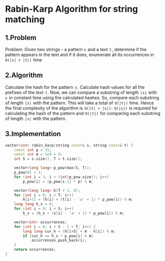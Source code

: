 # Rabin-Karp Algorithm for string matching
## 1.Problem 
Problem: Given two strings - a pattern `s`  and a text  `t` , determine if the pattern appears in the text and if it does, enumerate all its occurrences in  `O(|s| + |t|)`  time

## 2.Algorithm
Calculate the hash for the pattern  `s` . Calculate hash values for all the prefixes of the text  `t` . Now, we can compare a substring of length  `|s|`  with  `s`  in constant time using the calculated hashes. So, compare each substring of length  `|s|`  with the pattern. This will take a total of  `O(|t|)`  time.
Hence the final complexity of the algorithm is  `O(|t| + |s|)` :  `O(|s|)`  is required for calculating the hash of the pattern and  `O(|t|)`  for comparing each substring of length  `|s|`  with the pattern.

## 3.Implementation
```cpp
vector<int> rabin_karp(string const& s, string const& t) {
    const int p = 31; 
    const int m = 1e9 + 9;
    int S = s.size(), T = t.size();

    vector<long long> p_pow(max(S, T)); 
    p_pow[0] = 1; 
    for (int i = 1; i < (int)p_pow.size(); i++) 
        p_pow[i] = (p_pow[i-1] * p) % m;

    vector<long long> h(T + 1, 0); 
    for (int i = 0; i < T; i++)
        h[i+1] = (h[i] + (t[i] - 'a' + 1) * p_pow[i]) % m; 
    long long h_s = 0; 
    for (int i = 0; i < S; i++) 
        h_s = (h_s + (s[i] - 'a' + 1) * p_pow[i]) % m; 

    vector<int> occurrences;
    for (int i = 0; i + S - 1 < T; i++) {
        long long cur_h = (h[i+S] + m - h[i]) % m;
        if (cur_h == h_s * p_pow[i] % m)
            occurrences.push_back(i);
    }
    return occurrences;
}
```
